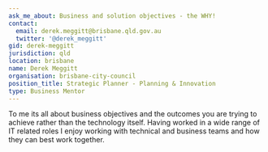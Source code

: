 ```yaml
---
ask_me_about: Business and solution objectives - the WHY!
contact:
  email: derek.meggitt@brisbane.qld.gov.au
  twitter: '@derek_meggitt'
gid: derek-meggitt
jurisdiction: qld
location: brisbane
name: Derek Meggitt
organisation: brisbane-city-council
position_title: Strategic Planner - Planning & Innovation
type: Business Mentor
---
```


To me its all about business objectives and the outcomes you are trying to achieve rather than the technology itself. Having worked in a wide range of IT related roles I enjoy working with technical and business teams and how they can best work together.